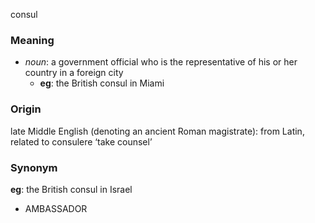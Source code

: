 consul
### Meaning
+ _noun_: a government official who is the representative of his or her country in a foreign city
	+ __eg__: the British consul in Miami

### Origin

late Middle English (denoting an ancient Roman magistrate): from Latin, related to consulere ‘take counsel’

### Synonym

__eg__: the British consul in Israel

+ AMBASSADOR


